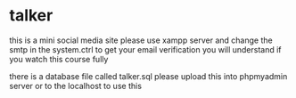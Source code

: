 # talker
this is  a mini social media site
please use xampp server and change the  smtp in the system.ctrl to get your email verification 
you will understand if you watch this course fully 


there is a database file called talker.sql 
please upload this into phpmyadmin server or to the localhost to use this 
